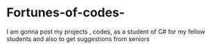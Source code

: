 # Fortunes-of-codes-
I am gonna post my projects , codes, as a student of C# for  my fellow students and also to get suggestions from  seniors
